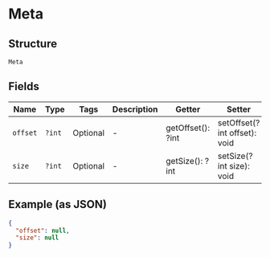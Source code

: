 
# Meta

## Structure

`Meta`

## Fields

| Name | Type | Tags | Description | Getter | Setter |
|  --- | --- | --- | --- | --- | --- |
| `offset` | `?int` | Optional | - | getOffset(): ?int | setOffset(?int offset): void |
| `size` | `?int` | Optional | - | getSize(): ?int | setSize(?int size): void |

## Example (as JSON)

```json
{
  "offset": null,
  "size": null
}
```

